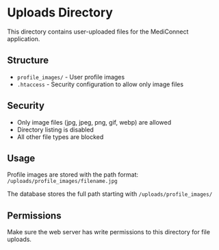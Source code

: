 # Uploads Directory

This directory contains user-uploaded files for the MediConnect application.

## Structure

- `profile_images/` - User profile images
- `.htaccess` - Security configuration to allow only image files

## Security

- Only image files (jpg, jpeg, png, gif, webp) are allowed
- Directory listing is disabled
- All other file types are blocked

## Usage

Profile images are stored with the path format: `/uploads/profile_images/filename.jpg`

The database stores the full path starting with `/uploads/profile_images/`

## Permissions

Make sure the web server has write permissions to this directory for file uploads.
